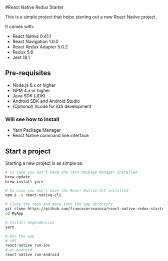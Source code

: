 #React Native Redux Starter

This is a simple project that helps starting out a new React Native project.

It comes with:
- React Native 0.41.1
- React Navigation 1.0.0
- React Redux Adapter 5.0.2
- Redux 5.6
- Jest 18.1

## Pre-requisites
- Node.js 6.x or higher
- NPM 4.x or higher
- Java SDK (JDK)
- Android SDK and Android Studio
- _(Optional)_ Xcode for iOS development
### Will see how to install
- Yarn Package Manager
- React Native command line interface


## Start a project

Starting a new project is as simple as:

```bash
# In case you don't have the Yarn Package Manager installed
brew update
brew install yarn

# In case you don't have the React Native CLI installed
npm i -g react-native-cli

# Clone the repo and move into the app directory
git clone https://github.com/francocorreasosa/react-native-redux-starter MyApp
cd MyApp

# Install dependencies
yarn

# Run the app
# iOS
react-native run-ios
# or Android
react-native run-android
```
